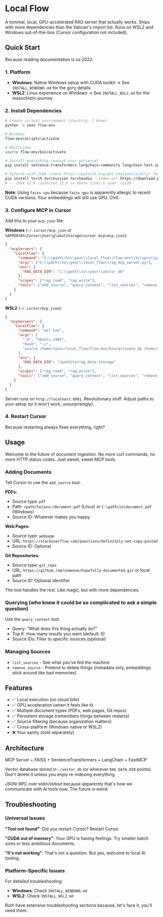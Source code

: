 # Local Flow

A minimal, local, GPU-accelerated RAG server that actually works. Ships with more dependencies than the Vatican's import list. Runs on WSL2 and Windows out-of-the-box (Cursor configuration not included).

## Quick Start

Because reading documentation is *so* 2022.

### 1. Platform

- **Windows**: Native Windows setup with CUDA toolkit → See `INSTALL_WINDOWS.md` for the gory details
- **WSL2**: Linux experience on Windows → See `INSTALL_WSL2.md` for the masochistic journey

### 2. Install Dependencies

```bash
# Create virtual environment (shocking, I know)
python -m venv flow-env

# Windows
flow-env\Scripts\activate

# WSL2/Linux  
source flow-env/bin/activate

# Install everything (except your patience)
pip install sentence-transformers langchain-community langchain-text-splitters faiss-cpu pdfplumber requests beautifulsoup4 gitpython nbformat pydantic fastmcp

# PyTorch with CUDA (check https://pytorch.org/get-started/locally/ for your version)
pip install torch torchvision torchaudio --index-url https://download.pytorch.org/whl/cu121
# -- CUDA 12.9 (selected 12.8 on above link) I used `cu128`
```

**Note**: Using `faiss-cpu` because `faiss-gpu` is apparently allergic to recent CUDA versions. Your embeddings will still use GPU. Chill.

### 3. Configure MCP in Cursor

Add this to your `mcp.json` file:

**Windows** (`~/.cursor/mcp.json` or `%APPDATA%\Cursor\User\globalStorage\cursor.mcp\mcp.json`):
```json
{
  "mcpServers": {
    "LocalFlow": {
      "command": "C:\\path\\to\\your\\local_flow\\flow-env\\Scripts\\python.exe",
      "args": ["C:\\path\\to\\your\\local_flow\\rag_mcp_server.py"],
      "env": {
        "RAG_DATA_DIR": "C:\\path\\to\\your\\vector_db"
      },
      "scopes": ["rag_read", "rag_write"],
      "tools": ["add_source", "query_context", "list_sources", "remove_source"]
    }
  }
}
```

**WSL2** (`~/.cursor/mcp.json`):
```json
{
  "mcpServers": {
    "LocalFlow": {
      "command": "wsl.exe",
      "args": [
        "-d", "Ubuntu_2404", 
        "bash", "-c", 
        "source /home/<you>/local_flow/flow-env/bin/activate && /home/<you>/local_flow/flow-env/bin/python /home/<you>/local_flow/rag_mcp_server.py"
      ],
      "env": {
        "RAG_DATA_DIR": "/path/to/rag_data_storage"
      },
      "scopes": ["rag_read", "rag_write"],
      "tools": ["add_source", "query_context", "list_sources", "remove_source"]
    }
  }
}
```

Server runs on `http://localhost:8081`. Revolutionary stuff. Adjust paths to your setup (or it won't work, unsurprisingly). 

### 4. Restart Cursor

Because restarting always fixes everything, right?

## Usage

Welcome to the future of document ingestion. No more curl commands, no more HTTP status codes. Just sweet, sweet MCP tools.

### Adding Documents

Tell Cursor to use the `add_source` tool:

**PDFs:**
- Source type: `pdf`
- Path: `/path/to/your/document.pdf` (Linux) or `C:\path\to\document.pdf` (Windows)
- Source ID: Whatever makes you happy

**Web Pages:**
- Source type: `webpage`  
- URL: `https://stackoverflow.com/questions/definitely-not-copy-pasted`
- Source ID: Optional

**Git Repositories:**
- Source type: `git_repo`
- URL: `https://github.com/someone/hopefully-documented.git` or local path
- Source ID: Optional identifier

The tool handles the rest. Like magic, but with more dependencies.

### Querying (who knew it could be so complicated to ask a simple question)

Use the `query_context` tool:
- Query: "What does this thing actually do?"
- Top K: How many results you want (default: 5)
- Source IDs: Filter to specific sources (optional)

### Managing Sources

- `list_sources` - See what you've fed the machine
- `remove_source` - Pretend to delete things (metadata only, embeddings stick around like bad memories)

## Features

- ✅ Local execution (no cloud bills)
- ✅ GPU acceleration (when it feels like it)  
- ✅ Multiple document types (PDFs, web pages, Git repos)
- ✅ Persistent storage (remembers things between restarts)
- ✅ Source filtering (because organization matters)
- ✅ Cross-platform (Windows native or WSL2)
- ❌ Your sanity (sold separately)

## Architecture

MCP Server + FAISS + SentenceTransformers + LangChain + FastMCP

Vector database stored in `./vector_db` (or wherever `RAG_DATA_DIR` points). Don't delete it unless you enjoy re-indexing everything.

JSON-RPC over stdin/stdout because apparently that's how we communicate with AI tools now. The future is weird.

## Troubleshooting

### Universal Issues
**"Tool not found"**: Did you restart Cursor? Restart Cursor.

**"CUDA out of memory"**: Your GPU is having feelings. Try smaller batch sizes or less ambitious documents.

**"It's not working"**: That's not a question. But yes, welcome to local AI tooling.

### Platform-Specific Issues
For detailed troubleshooting:
- **Windows**: Check `INSTALL_WINDOWS.md`
- **WSL2**: Check `INSTALL_WSL2.md`

Both have extensive troubleshooting sections because, let's face it, you'll need them. 